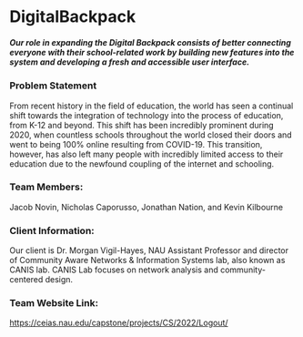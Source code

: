 # DigitalBackpack
##### Our role in expanding the Digital Backpack consists of better connecting everyone with their school-related work by building new features into the system and developing a fresh and accessible user interface. 

### Problem Statement
From recent history in the field of education, the world has seen a continual shift towards the integration of technology into the process of education, from K-12 and beyond. This shift has been incredibly prominent during 2020, when countless schools throughout the world closed their doors and went to being 100% online resulting from COVID-19. This transition, however, has also left many people with incredibly limited access to their education due to the newfound coupling of the internet and schooling.

### Team Members:
Jacob Novin, Nicholas Caporusso, Jonathan Nation, and Kevin Kilbourne

### Client Information:
Our client is Dr. Morgan Vigil-Hayes, NAU Assistant Professor and director of Community Aware Networks & Information Systems lab, also known as CANIS lab. CANIS Lab focuses on network analysis and community-centered design.

### Team Website Link:
https://ceias.nau.edu/capstone/projects/CS/2022/Logout/
